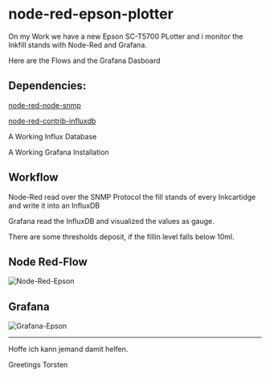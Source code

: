 # node-red-epson-plotter

On my Work we have a new Epson SC-T5700 PLotter and i monitor the Inkfill stands with
Node-Red and Grafana.

Here are the Flows and the Grafana Dasboard

## Dependencies:

[node-red-node-snmp](https://flows.nodered.org/node/node-red-node-snmp)

[node-red-contrib-influxdb](https://flows.nodered.org/node/node-red-contrib-influxdb)

A Working Influx Database

A Working Grafana Installation

## Workflow

Node-Red read over the SNMP Protocol the fill stands of every Inkcartidge and write it into an InfluxDB

Grafana read the InfluxDB and visualized the values as gauge. 

There are some thresholds deposit, if the fillin level falls below 10ml.


## Node Red-Flow

![Node-Red-Epson](https://github.com/user-attachments/assets/a5f746a0-a818-4cb1-9c09-b6b5404535aa)

## Grafana
![Grafana-Epson](https://github.com/user-attachments/assets/40774f93-7318-4f44-b8a3-cd643901fabc)



-------------------------------------------

Hoffe ich kann jemand damit helfen.

Greetings Torsten





